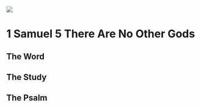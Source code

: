 <img class="intro-right" src="/images/art-david.jpg">

# 1 Samuel 5 There Are No Other Gods

## The Word

## The Study

### 

## The Psalm

